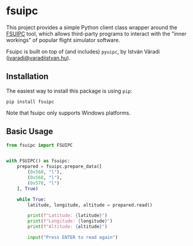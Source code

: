 # fsuipc

This project provides a simple Python client class wrapper around the
[FSUIPC](http://www.fsuipc.com/) tool, which allows third-party programs to
interact with the "inner workings" of popular flight simulator software.

Fsuipc is built on top of (and includes) `pyuipc`, by István Váradi
(ivaradi@varadiistvan.hu).

## Installation

The easiest way to install this package is using `pip`:

```
pip install fsuipc
```

Note that fsuipc only supports Windows platforms.

## Basic Usage

```python
from fsuipc import FSUIPC


with FSUIPC() as fsuipc:
    prepared = fsuipc.prepare_data([
        (0x560, "l"),
        (0x568, "l"),
        (0x570, "l")
    ], True)

    while True:
        latitude, longitude, altitude = prepared.read()

        print(f"Latitude: {latitude}")
        print(f"Longitude: {longitude}")
        print(f"Altitude: {altitude}")

        input("Press ENTER to read again")
```
